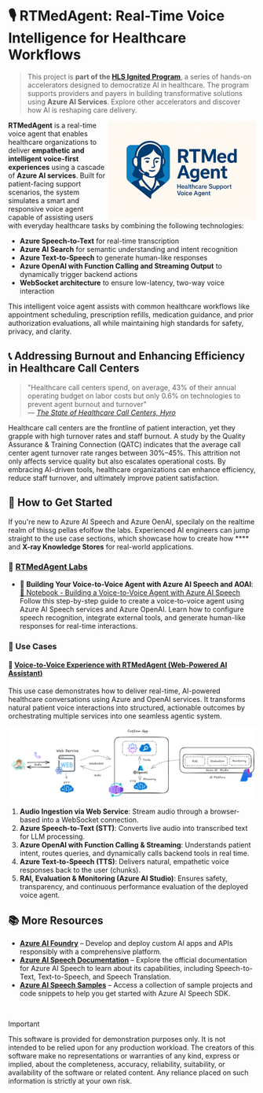 <!-- markdownlint-disable MD033 -->

# **🎙️ RTMedAgent: Real-Time Voice Intelligence for Healthcare Workflows**

> This project is **part of the [HLS Ignited Program](https://github.com/microsoft/aihlsIgnited)**, a series of hands-on accelerators designed to democratize AI in healthcare. The program supports providers and payers in building transformative solutions using **Azure AI Services**. Explore other accelerators and discover how AI is reshaping care delivery.

<img src="utils/images/medagent.png" align="right" height="200" style="float:right; height:200px;" />

**RTMedAgent** is a real-time voice agent that enables healthcare organizations to deliver **empathetic and intelligent voice-first experiences** using a cascade of **Azure AI services**. Built for patient-facing support scenarios, the system simulates a smart and responsive voice agent capable of assisting users with everyday healthcare tasks by combining the following technologies:

- **Azure Speech-to-Text** for real-time transcription  
- **Azure AI Search** for semantic understanding and intent recognition  
- **Azure Text-to-Speech** to generate human-like responses  
- **Azure OpenAI with Function Calling and Streaming Output** to dynamically trigger backend actions  
- **WebSocket architecture** to ensure low-latency, two-way voice interaction  

This intelligent voice agent assists with common healthcare workflows like appointment scheduling, prescription refills, medication guidance, and prior authorization evaluations, all while maintaining high standards for safety, privacy, and clarity.


## **📞 Addressing Burnout and Enhancing Efficiency in Healthcare Call Centers**

> "Healthcare call centers spend, on average, 43% of their annual operating budget on labor costs but only 0.6% on technologies to prevent agent burnout and turnover"  
> — *[The State of Healthcare Call Centers, Hyro](https://assets-002.noviams.com/novi-file-uploads/pac/PDFs-and-Documents/Industry_Partners/Hyro_-_The_State_of_Healthcare_Call_Centers_2023_Report-fa539649.pdf?utm_source=chatgpt.com)​*


Healthcare call centers are the frontline of patient interaction, yet they grapple with high turnover rates and staff burnout. A study by the Quality Assurance & Training Connection (QATC) indicates that the average call center agent turnover rate ranges between 30%–45%. This attrition not only affects service quality but also escalates operational costs.​ By embracing AI-driven tools, healthcare organizations can enhance efficiency, reduce staff turnover, and ultimately improve patient satisfaction.

## **🚀 How to Get Started**

If you're new to Azure AI Speech and Azure OenAI, specilaly on the realtime realm of thissg pellas efolfow the labs. Experienced AI engineers can jump straight to the use case sections, which showcase how to create how **** and **X-ray Knowledge Stores** for real-world applications.

### **🧪 [RTMedAgent Labs](labs/README.md)**

+ 🧪 **Building Your Voice-to-Voice Agent with Azure AI Speech and AOAI**: [🧾 Notebook - Building a Voice-to-Voice Agent with Azure AI Speech](labs/01-build-your-audio-agent.ipynb) Follow this step-by-step guide to create a voice-to-voice agent using Azure AI Speech services and Azure OpenAI. Learn how to configure speech recognition, integrate external tools, and generate human-like responses for real-time interactions.

### **🏥 Use Cases**

#### **📝 [Voice-to-Voice Experience with RTMedAgent (Web-Powered AI Assistant)](usecases/browser_RTMedAgent/README.md)**

This use case demonstrates how to deliver real-time, AI-powered healthcare conversations using Azure and OpenAI services. It transforms natural patient voice interactions into structured, actionable outcomes by orchestrating multiple services into one seamless agentic system.

![alt text](utils/images/arch.png)

1. **Audio Ingestion via Web Service**: Stream audio through a browser-based into a WebSocket connection.  
2. **Azure Speech-to-Text (STT)**: Converts live audio into transcribed text for LLM processing.  
3. **Azure OpenAI with Function Calling & Streaming**: Understands patient intent, routes queries, and dynamically calls backend tools in real time.  
4. **Azure Text-to-Speech (TTS)**: Delivers natural, empathetic voice responses back to the user (chunks).  
5. **RAI, Evaluation & Monitoring (Azure AI Studio)**: Ensures safety, transparency, and continuous performance evaluation of the deployed voice agent.  

## **📚 More Resources**

- **[Azure AI Foundry](https://azure.microsoft.com/en-us/products/ai-foundry/?msockid=0b24a995eaca6e7d3c1dbc1beb7e6fa8#Use-cases-and-Capabilities)** – Develop and deploy custom AI apps and APIs responsibly with a comprehensive platform.
- **[Azure AI Speech Documentation](https://learn.microsoft.com/en-us/azure/ai-services/speech-service/)** – Explore the official documentation for Azure AI Speech to learn about its capabilities, including Speech-to-Text, Text-to-Speech, and Speech Translation.
- **[Azure AI Speech Samples](https://github.com/Azure-Samples/cognitive-services-speech-sdk)** – Access a collection of sample projects and code snippets to help you get started with Azure AI Speech SDK.


<br>

> [!IMPORTANT]  
> This software is provided for demonstration purposes only. It is not intended to be relied upon for any production workload. The creators of this software make no representations or warranties of any kind, express or implied, about the completeness, accuracy, reliability, suitability, or availability of the software or related content. Any reliance placed on such information is strictly at your own risk.
